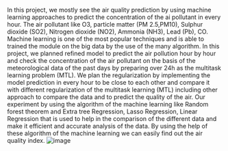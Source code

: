 In this project, we mostly see the air quality prediction by using machine learning approaches to predict the concentration of the ai pollutant in every hour. The air pollutant like O3, particle matter (PM 2.5,PM10), Sulphur dioxide (SO2), Nitrogen dioxide (NO2), Ammonia (NH3), Lead (Pb), CO. Machine learning is one of the most popular techniques and is able to trained the module on the big data by the use of the many algorithm. In this project, we planned refined model to predict the air pollution hour by hour and check the concentration of the air pollutant on the basis of the meteorological data of the past days by preparing over 24h as the multitask learning problem (MTL). We plan the regularization by implementing the model prediction in every hour to be close to each other and compare it with different regularization of the multitask learning (MTL) including other approach to compare the data and to predict the quality of the air. Our experiment by using the algorithm of the machine learning like Random forest theorem and Extra tree Regression, Lasso Regression, Linear Regression that is used to help in the comparison of the different data and make it efficient and accurate analysis of the data. By using the help of these algorithm of the machine learning we can easily find out the air quality index.
![image](https://user-images.githubusercontent.com/118799812/232996867-2acdefde-4c3c-47ac-9af9-999ee094ee3b.png)
